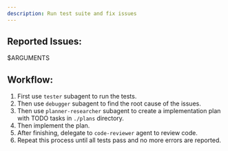 ```yaml
---
description: Run test suite and fix issues
---
```


## Reported Issues:
<issue>
 $ARGUMENTS
</issue>

## Workflow:
1. First use `tester` subagent to run the tests.
2. Then use `debugger` subagent to find the root cause of the issues.
3. Then use `planner-researcher` subagent to create a implementation plan with TODO tasks in `./plans` directory.
4. Then implement the plan.
5. After finishing, delegate to `code-reviewer` agent to review code.
6. Repeat this process until all tests pass and no more errors are reported.